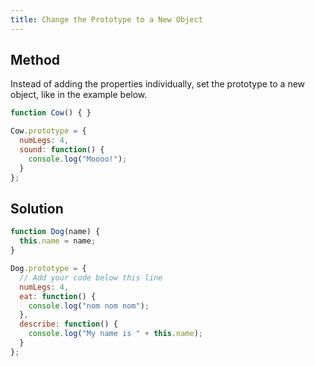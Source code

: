 ```yaml
---
title: Change the Prototype to a New Object
---
```

## Method 

Instead of adding the properties individually, set the prototype to a new object, like in the example below. 

```javascript
function Cow() { } 

Cow.prototype = {
  numLegs: 4, 
  sound: function() {
    console.log("Moooo!");
  }
};
```



## Solution
```javascript
function Dog(name) {
  this.name = name; 
}

Dog.prototype = {
  // Add your code below this line
  numLegs: 4,
  eat: function() {
    console.log("nom nom nom");
  },
  describe: function() {
    console.log("My name is " + this.name);
  }
};
```
